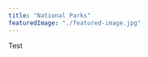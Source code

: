 ```yaml
---
title: "National Parks"
featuredImage: "./featured-image.jpg"
---
```



Test
<script src="/np_graphs.js"></script>